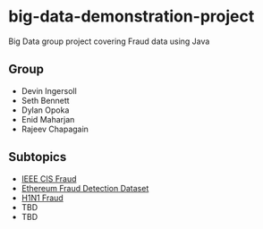 # big-data-demonstration-project
Big Data group project covering Fraud data using Java

## Group
- Devin Ingersoll
- Seth Bennett
- Dylan Opoka
- Enid Maharjan
- Rajeev Chapagain
## Subtopics
- [IEEE CIS Fraud](https://www.kaggle.com/niangmohamed/ieeecis-fraud-detection)
- [Ethereum Fraud Detection Dataset](https://www.kaggle.com/vagifa/ethereum-frauddetection-dataset)
- [H1N1 Fraud](https://www.kaggle.com/muhakabartay/fraudulent-2009-h1n1-influenza)
- TBD
- TBD
